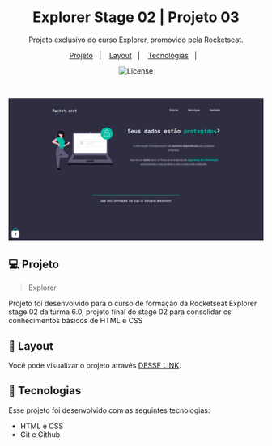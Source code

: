   <h1 align="center"> Explorer Stage 02 | Projeto 03 </h1>

  <p align="center">
  Projeto exclusivo do curso Explorer, promovido pela Rocketseat.
  </p>

  <p align="center">    
    <a href="#-projeto">Projeto</a>&nbsp;&nbsp;&nbsp;|&nbsp;&nbsp;&nbsp;
    <a href="#-layout">Layout</a>&nbsp;&nbsp;&nbsp;|&nbsp;&nbsp;&nbsp;
    <a href="#-tecnologias">Tecnologias</a>&nbsp;&nbsp;&nbsp;|&nbsp;&nbsp;&nbsp;
  </p>

  <p align="center">
    <img alt="License" src="https://www.rocketseat.com.br/assets/logos/rocketseat.svg">
  </p>

  <br>

  ![preview](images/preview.png)

  ## 💻 Projeto

  > Explorer
  
  Projeto foi desenvolvido para o curso de formação da Rocketseat Explorer stage 02 da turma 6.0, projeto final do stage 02 para consolidar os conhecimentos básicos de HTML e CSS

  ## 🔖 Layout

  Você pode visualizar o projeto através [DESSE LINK](https://explorer-stage2-pjfinal.vercel.app/).
  
  ## 🚀 Tecnologias

  Esse projeto foi desenvolvido com as seguintes tecnologias:

  - HTML e CSS
  - Git e Github
